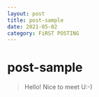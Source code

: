 ```yaml
---
layout: post
title: post-sample
date: 2021-05-02 
category: FiRST POSTING
---
```

# post-sample
> Hello!
> Nice to meet U:-)
